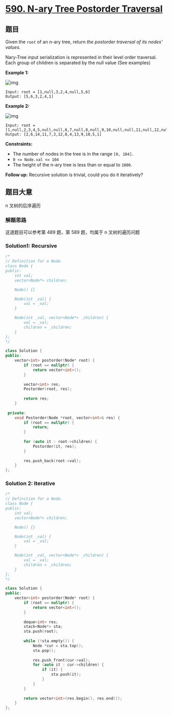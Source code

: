 # [590. N-ary Tree Postorder Traversal](https://leetcode.com/problems/n-ary-tree-postorder-traversal/)

## 题目

Given the `root` of an n-ary tree, return *the postorder traversal of its nodes' values*.

Nary-Tree input serialization is represented in their level order traversal. Each group of children is separated by the null value (See examples)

 

**Example 1:**

![img](https://assets.leetcode.com/uploads/2018/10/12/narytreeexample.png)

```
Input: root = [1,null,3,2,4,null,5,6]
Output: [5,6,3,2,4,1]
```

**Example 2:**

![img](https://assets.leetcode.com/uploads/2019/11/08/sample_4_964.png)

```
Input: root = [1,null,2,3,4,5,null,null,6,7,null,8,null,9,10,null,null,11,null,12,null,13,null,null,14]
Output: [2,6,14,11,7,3,12,8,4,13,9,10,5,1]
```

 

**Constraints:**

- The number of nodes in the tree is in the range `[0, 104]`.
- `0 <= Node.val <= 104`
- The height of the n-ary tree is less than or equal to `1000`.

 

**Follow up:** Recursive solution is trivial, could you do it iteratively?

## 题目大意

n 叉树的后序遍历

### 解题思路

这道题目可以参考第 489 题，第 589 题，均属于 n 叉树的遍历问题

### Solution1: Recursive

`````c++
/*
// Definition for a Node.
class Node {
public:
    int val;
    vector<Node*> children;

    Node() {}

    Node(int _val) {
        val = _val;
    }

    Node(int _val, vector<Node*> _children) {
        val = _val;
        children = _children;
    }
};
*/

class Solution {
public:
    vector<int> postorder(Node* root) {
        if (root == nullptr) {
            return vector<int>();
        }
        
        vector<int> res;
        Postorder(root, res);
        
        return res;
    }
    
 private:
    void Postorder(Node *root, vector<int>& res) {
        if (root == nullptr) {
            return;
        }
        
        for (auto it : root->children) {
            Postorder(it, res);
        }
        
        res.push_back(root->val);
    }
};
`````

### Solution 2: Iterative

````c++
/*
// Definition for a Node.
class Node {
public:
    int val;
    vector<Node*> children;

    Node() {}

    Node(int _val) {
        val = _val;
    }

    Node(int _val, vector<Node*> _children) {
        val = _val;
        children = _children;
    }
};
*/

class Solution {
public:
    vector<int> postorder(Node* root) {
        if (root == nullptr) {
            return vector<int>();
        }
        
        deque<int> res;
        stack<Node*> sta;
        sta.push(root);
        
        while (!sta.empty()) {
            Node *cur = sta.top();
            sta.pop();
            
            res.push_front(cur->val);
            for (auto it : cur->children) {
                if (it) {
                    sta.push(it);
                }
            }
        }
        
        return vector<int>(res.begin(), res.end());
    }
};
````

